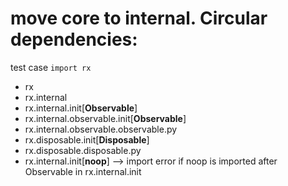# move core to internal. Circular dependencies:
test case `import rx`
- rx 
- rx.internal 
- rx.internal.init[**Observable**]
- rx.internal.observable.init[**Observable**]
- rx.internal.observable.observable.py
- rx.disposable.init[**Disposable**]
- rx.disposable.disposable.py
- rx.internal.init[**noop**] --> import error if noop is imported after Observable in rx.internal.init 


